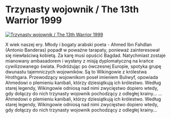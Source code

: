 Trzynasty wojownik / The 13th Warrior 1999 
=============
[![Trzynasty wojownik / The 13th Warrior 1999 ](http://vidos.pl/images/player.gif)](http://vidos.pl/trzynasty-wojownik-the-13th-warrior-1999)

 X wiek naszej ery. Młody i bogaty arabski poeta - Ahmed Ibn Fahdlan (Antonio Banderas) popadł w poważne tarapaty, ponieważ zainteresował się niewłaściwą kobietą. Za karę musi opuścić Bagdad. Natychmiast zostaje mianowany ambasadorem i wysłany z misją dyplomatyczną na krańce cywilizowanego świata. Podróżując po ówczesnej Europie, spotyka grupę dwunastu tajemniczych wojowników. Są to Wikingowie z królestwa Hrothgara. Przewodzący wojownikom poseł imieniem Buliwyf, opowiada Ahmedowi o plemieniu kanibali, którzy dziesiątkują ich królestwo. Według starej legendy, Wikingowie odniosą nad nimi zwycięstwo dopiero wtedy, gdy dołączy do nich trzynasty wojownik pochodzący z odległej krainy...  ... Ahmedowi o plemieniu kanibali, którzy dziesiątkują ich królestwo. Według starej legendy, Wikingowie odniosą nad nimi zwycięstwo dopiero wtedy, gdy dołączy do nich trzynasty wojownik pochodzący z odległej krainy...

